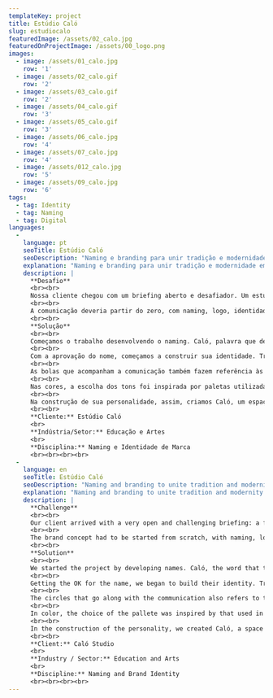 ```yaml
---
templateKey: project
title: Estúdio Caló
slug: estudiocalo
featuredImage: /assets/02_calo.jpg
featuredOnProjectImage: /assets/00_logo.png
images:
  - image: /assets/01_calo.jpg
    row: '1'
  - image: /assets/02_calo.gif
    row: '2'
  - image: /assets/03_calo.gif
    row: '2'
  - image: /assets/04_calo.gif
    row: '3'
  - image: /assets/05_calo.gif
    row: '3'
  - image: /assets/06_calo.jpg
    row: '4'
  - image: /assets/07_calo.jpg
    row: '4'
  - image: /assets/012_calo.jpg
    row: '5'
  - image: /assets/09_calo.jpg
    row: '6'
tags:
  - tag: Identity
  - tag: Naming
  - tag: Digital
languages:
  - 
    language: pt
    seoTitle: Estúdio Caló
    seoDescription: "Naming e branding para unir tradição e modernidade em um estúdio de flamenco com o ritmo de São Paulo"
    explanation: "Naming e branding para unir tradição e modernidade em um estúdio de flamenco com o ritmo de São Paulo"
    description: |
      **Desafio**
      <br><br>
      Nossa cliente chegou com um briefing aberto e desafiador. Um estúdio de flamenco, em uma das áreas mais nobres da cidade de São Paulo, que unisse as ideias de tradição e modernidade, refletisse a paixão da criadora pela cultura gitana e não fosse caricato em sua comunicação, problema enfrentado por muitos negócios similares.
      <br><br>
      A comunicação deveria partir do zero, com naming, logo, identidade visual e mesmo interferir fisicamente no espaço, trazendo sugestões criativas e trabalhando em conjunto com o grupo de arquitetos selecionados para a obra.
      <br><br>
      **Solução**
      <br><br>
      Começamos o trabalho desenvolvendo o naming. Caló, palavra que denomina a própria língua gitana no seu original, tinha a sonoridade, a beleza visual e a potência de uma palavra curta, simples, cheia de significados. Como o flamenco, a palavra Caló também dança em nossas bocas ao ser pronunciada. A homenagem à tradição é dada aqui em seu sentido mais próprio, trazendo a língua dos homenageados para bailar no nome do estúdio.
      <br><br>
      Com a aprovação do nome, começamos a construir sua identidade. Traços de personalidade, forma de ser no mundo, sua visualidade. Optamos por trabalhar o logo com uma fonte simples e clássica, arredondada e feminina, porém retirando-a de sua posição tradicional horizontal e colocando-a em pé, em movimento, assim como a bailarina. O acento no ó final faz referência à peineta, acessório tradicional das dançarinas de flamenco, completando visualmente esse logo-figura que parece estar sempre em movimento.
      <br><br>
      As bolas que acompanham a comunicação também fazem referência às vestimentas usadas no baile, mas aqui não aparecem apenas como um pattern óbvio e caricato da tradição. Em vez disso, dão estrutura ao logo, funcionando como fundo neutro ou cenário do espetáculo, conforme a aplicação.
      <br><br>
      Nas cores, a escolha dos tons foi inspirada por paletas utilizadas em carroças do início do século passado - principal meio de locomoção dos gitanos de então. Azul e vermelho, cores primárias e cheias de potência visual, ganham um esmaecimento proposital, como se tivessem permanecido ao sol e ao tempo, mais uma vez homenageando o tempo e a tradição de uma cultura secular.
      <br><br>
      Na construção de sua personalidade, assim, criamos Caló, um espaço feminino, artístico e de experimentação plena, forte e decidido, que não nega a história, homenageia e resgata seu passado, mas traz no seu modo de se mover no mundo seu próprio tempo. Um espaço que se reinventa a cada movimento, assim como os gitanos e o flamenco que o inspirou.
      <br><br>
      **Cliente:** Estúdio Caló
      <br>
      **Indústria/Setor:** Educação e Artes
      <br>
      **Disciplina:** Naming e Identidade de Marca
      <br><br><br><br>
  -
    language: en
    seoTitle: Estúdio Caló
    seoDescription: "Naming and branding to unite tradition and modernity in a flamenco studio with the rhythm of São Paulo"
    explanation: "Naming and branding to unite tradition and modernity in a flamenco studio with the rhythm of São Paulo"
    description: |
      **Challenge**
      <br><br>
      Our client arrived with a very open and challenging briefing: a flamenco studio in one of the noblest areas of São Paulo with the combination of tradition and modernity to reflect the creator's passion for the gypsy culture, a true version without any preconceied ideas, a common problem faced by many similar businesses.
      <br><br>
      The brand concept had to be started from scratch, with naming, logo, visual identity and even changes in the studio's physical space by a full partnership with the group of architects selected for the work where we could bring creative suggestions for the place.
      <br><br>
      **Solution**
      <br><br>
      We started the project by developing names. Caló, the word that the Romany Iberian people call their language in its original, had the sonority, the visual beauty and the power of a short and simple word, full of meanings. Like flamenco, the word Caló also dances in our mouths when being pronounced. The homage to the tradition is given here in its most proper sense, unveiling the language of the honorees to dance also in the name of the studio.
      <br><br>
      Getting the OK for the name, we began to build their identity. Traits of personality, way of being in the world and its look and feel. We chose to work the logo with a simple and classic, rounded and feminine font, but withdrawing it from its traditional horizontal position and placing it standing on the move, as well as the dancer. The accent mark on the fourth letter invokes the comb, traditional accessory of the flamenco dancers, completing visually that logo-figure that seems to be always in movement.
      <br><br>
      The circles that go along with the communication also refers to the costumes used in flamenco dance, but here it does not appear as an obvious pattern and a caricature of tradition. Instead, they give structure to the logo, functioning as a neutral background or scenario, depending on the application.
      <br><br>
      In color, the choice of the pallete was inspired by that used in carts from the beginning of the last century - main means of locomotion of the romany in that time. Blue and red, primary colors  full of visual power, gain a deliberate fading, as if they had remained in the sun and time, once again honoring the tradition of a secular culture.
      <br><br>
      In the construction of the personality, we created Caló, a space that joins the feminine, the artistic and the full experimentation in s strong and determined view, that does not deny history but honors it and rescues this past to brings it in a way of mixing all of this in contemporary world. A space that reinvents itself in every movement, as well as the gypsies and the flamenco that inspired it.
      <br><br>
      **Client:** Caló Studio
      <br>
      **Industry / Sector:** Education and Arts
      <br>
      **Discipline:** Naming and Brand Identity
      <br><br><br><br>
---
```

